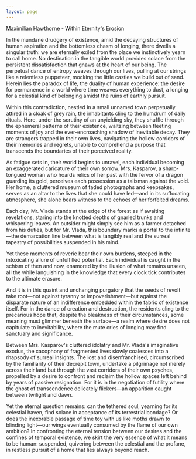 ```yaml
---
layout: page
---
```

Maximilian Hawthorne - Within Eternity's Erosion

In the mundane drudgery of existence, amid the decaying structures of human aspiration and the bottomless chasm of longing, there dwells a singular truth: we are eternally exiled from the place we instinctively yearn to call home. No destination in the tangible world provides solace from the persistent dissatisfaction that gnaws at the heart of our being. The perpetual dance of entropy weaves through our lives, pulling at our strings like a relentless puppeteer, mocking the little castles we build out of sand. Herein lies the paradox of life, the duality of human experience: the desire for permanence in a world where time weaves everything to dust, a longing for a celestial kind of belonging amidst the ruins of earthly pursuit.

Within this contradiction, nestled in a small unnamed town perpetually attired in a cloak of grey rain, the inhabitants cling to the humdrum of daily rituals. Here, under the scrutiny of an unyielding sky, they shuffle through the ephemeral patterns of their existence, waltzing between fleeting moments of joy and the ever-encroaching shadow of inevitable decay. They are strangers trapped in their own lives, navigating the hollow corridors of their memories and regrets, unable to comprehend a purpose that transcends the boundaries of their perceived reality.

As fatigue sets in, their world begins to unravel, each individual becoming an exaggerated caricature of their own sorrow. Mrs. Kasparov, a sharp-tongued woman who hoards relics of her past with the fervor of a dragon guarding its gold, perceives each possession as a talisman against the void. Her home, a cluttered museum of faded photographs and keepsakes, serves as an altar to the lives that she could have led—and in its suffocating atmosphere, she alone bears witness to the echoes of her forfeited dreams.

Each day, Mr. Vlada stands at the edge of the forest as if awaiting revelations, staring into the knotted depths of gnarled trunks and whispering leaves. An outsider might simply see him as a farmer detached from his duties, but for Mr. Vlada, this boundary marks a portal to the infinite—the demarcation line between what is tangibly real and the surreal tapestry of possibilities suspended in his mind.

Yet these moments of reverie bear their own burdens, steeped in the intoxicating allure of unfulfilled potential. Each individual is caught in the schism of then and now, enamored by the illusion of what remains unseen, all the while languishing in the knowledge that every clock tick contributes to the ultimate erasure.

And it is in this quaint and unchanging purgatory that the seeds of revolt take root—not against tyranny or impoverishment—but against the disparate nature of an indifference embedded within the fabric of existence itself. For in the dance of creation and destruction, the residents cling to the precarious hope that, despite the bleakness of their circumstances, some meaning must glimmer beneath the surface—a realm where desire does not capitulate to inevitability, where the mute cries of longing may find sanctuary and significance.

Between Mrs. Kasparov's cluttered idolatry and Mr. Vlada's imaginative exodus, the cacophony of fragmented lives slowly coalesces into a rhapsody of surreal insights. The lost and disenfranchised, circumscribed by the familiarity of their decrepit town, undertake a pilgrimage not merely across their land but through the vast corridors of their own psyches, propelled by a desire to confront and reclaim the hollow spaces left behind by years of passive resignation. For it is in the negotiation of futility where the ghost of transcendence delicately flickers—an apparition caught between twilight and dawn.

Yet the eternal question remains: can the tethered soul, yearning for its celestial haven, find solace in acceptance of its terrestrial bondage? Or does the inexorable passage of time toy with us like moths drawn to blinding light—our wings eventually consumed by the flame of our own ambition? In confronting the eternal tension between our desires and the confines of temporal existence, we skirt the very essence of what it means to be human: suspended, quivering between the celestial and the profane, in restless pursuit of a home that lies always beyond reach.